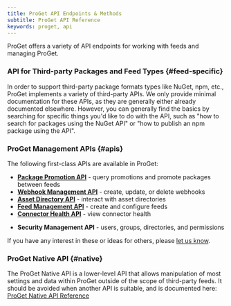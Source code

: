 ```yaml
---
title: ProGet API Endpoints & Methods
subtitle: ProGet API Reference
keywords: proget, api
---
```


ProGet offers a variety of API endpoints for working with feeds and managing ProGet.

### API for Third-party Packages and Feed Types {#feed-specific}

In order to support third-party package formats types like NuGet, npm, etc., ProGet implements a variety of third-party APIs. We only provide minimal documentation for these APIs, as they are generally either already documented elsewhere. However, you can generally find the basics by searching for specific things you'd like to do with the API, such as "how to search for packages using the NuGet API" or "how to publish an npm package using the API".

### ProGet Management APIs {#apis}

The following first-class APIs are available in ProGet:

- [**Package Promotion API**](/support/documentation/proget/reference/api/package-promotion) - query promotions and promote packages between feeds
- [**Webhook Management API**](/support/documentation/proget/reference/api/webhook) - create, update, or delete webhooks
- [**Asset Directory API**](/support/documentation/proget/reference/api/asset-directories-api) - interact with asset directories
- [**Feed Management API**](/support/documentation/proget/reference/api/feed-management) - create and configure feeds
- [**Connector Health API**](/support/documentation/proget/reference/api/connector-health) - view connector health
- <p class="upcoming"><b>Security Management API</b> - users, groups, directories, and permissions</p>

If you have any interest in these or ideas for others, please [let us know](/contact).

### ProGet Native API {#native}

The ProGet Native API is a lower-level API that allows manipulation of most settings and data within ProGet outside of the scope of third-party feeds. It should be avoided when another API is suitable, and is documented here: [ProGet Native API Reference](/support/documentation/proget/reference/api/native)